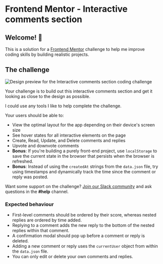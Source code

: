 # Frontend Mentor - Interactive comments section

## Welcome! 👋

This is a solution for a [Frontend Mentor](https://www.frontendmentor.io) challenge to help me improve coding skills by building realistic projects.

## The challenge

![Design preview for the Interactive comments section coding challenge](https://user-images.githubusercontent.com/82803009/165187887-df3f0d5b-cd08-49b7-94ee-d285d192e31c.jpg)

Your challenge is to build out this interactive comments section and get it looking as close to the design as possible.

I could use any tools I like to help complete the challenge.

Your users should be able to:

- View the optimal layout for the app depending on their device's screen size
- See hover states for all interactive elements on the page
- Create, Read, Update, and Delete comments and replies
- Upvote and downvote comments
- **Bonus**: If you're building a purely front-end project, use `localStorage` to save the current state in the browser that persists when the browser is refreshed.
- **Bonus**: Instead of using the `createdAt` strings from the `data.json` file, try using timestamps and dynamically track the time since the comment or reply was posted.

Want some support on the challenge? [Join our Slack community](https://www.frontendmentor.io/slack) and ask questions in the **#help** channel.

### Expected behaviour

- First-level comments should be ordered by their score, whereas nested replies are ordered by time added.
- Replying to a comment adds the new reply to the bottom of the nested replies within that comment.
- A confirmation modal should pop up before a comment or reply is deleted.
- Adding a new comment or reply uses the `currentUser` object from within the `data.json` file.
- You can only edit or delete your own comments and replies.


